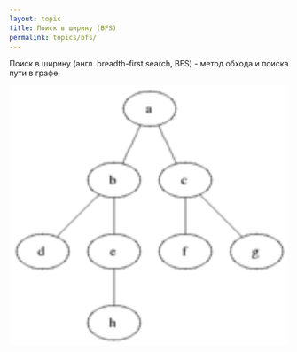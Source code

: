 ```yaml
---
layout: topic
title: Поиск в ширину (BFS)
permalink: topics/bfs/
---
```

Поиск в ширину (англ. breadth-first search, BFS) - метод обхода и поиска пути в графе.

<img style="display: block; margin: auto; width: 500px" src="./Animated_BFS.gif" />
